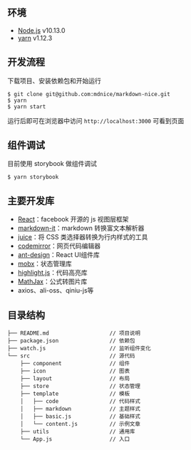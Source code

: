 ## 环境

- [Node.js](https://www.runoob.com/nodejs/nodejs-tutorial.html) v10.13.0
- [yarn](https://yarnpkg.com/lang/zh-hans/docs/) v1.12.3

## 开发流程

下载项目、安装依赖包和开始运行

```shell
$ git clone git@github.com:mdnice/markdown-nice.git
$ yarn
$ yarn start
```

运行后即可在浏览器中访问 `http://localhost:3000` 可看到页面

## 组件调试

目前使用 storybook 做组件调试

```shell
$ yarn storybook
```

## 主要开发库

- [React](https://github.com/facebook/react "React")：facebook 开源的 js 视图层框架
- [markdown-it](https://github.com/markdown-it/markdown-it "markdown-it")：markdown 转换富文本解析器
- [juice](https://github.com/Automattic/juice "juice")：将 CSS 类选择器转换为行内样式的工具
- [codemirror](https://github.com/codemirror/codemirror "codemirror")：网页代码编辑器
- [ant-design](https://github.com/ant-design/ant-design "ant-design")：React UI组件库
- [mobx](https://github.com/mobxjs/mobx "mobx")：状态管理库
- [highlight.js](https://github.com/highlightjs/highlight.js "highlight.js")：代码高亮库
- [MathJax](https://github.com/mathjax/MathJax "MathJax-node")：公式转图片库
- axios、ali-oss、qiniu-js等

## 目录结构

```shell
├── README.md                   // 项目说明
├── package.json                // 依赖包
├── watch.js                    // 监听组件变化
└── src                         // 源代码
    ├── component               // 组件            
    ├── icon                    // 图表                 
    ├── layout                  // 布局
    ├── store                   // 状态管理
    ├── template                // 模板
    │   ├── code                // 代码样式
    │   ├── markdown            // 主题样式
    │   ├── basic.js            // 基础样式
    │   └── content.js          // 示例文章
    ├── utils                   // 通用库
    └── App.js                  // 入口
```